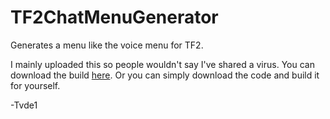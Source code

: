 # TF2ChatMenuGenerator
Generates a menu like the voice menu for TF2.

I mainly uploaded this so people wouldn't say I've shared a virus. 
You can download the build [here](https://github.com/Tvde1/TF2ChatMenuGenerator/raw/master/TF2ChatMenuGenerator/bin/Debug/TF2ChatMenuGenerator.exe). Or you can simply download the code and build it for yourself.

-Tvde1
